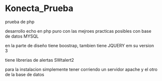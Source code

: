 # Konecta_Prueba
prueba de php

desarrollo echo en php puro con las mejroes practicas posibles con base de datos MYSQL

en la parte de diseño tiene boostrap, tambien tiene JQUERY em su version 3

tiene librerias de alertas SWtalert2

para la instalacion simplemente tener corriendo un servidor apache y el otro de la base de datos 
